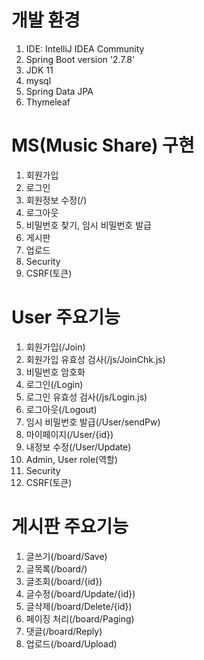 # 개발 환경
1. IDE: IntelliJ IDEA Community
2. Spring Boot version '2.7.8'
3. JDK 11
4. mysql
5. Spring Data JPA
6. Thymeleaf

# MS(Music Share) 구현
1. 회원가입
2. 로그인
3. 회원정보 수정(/)
4. 로그아웃
5. 비밀번호 찾기, 임시 비밀번호 발급
6. 게시판
7. 업로드
8. Security
9. CSRF(토큰)

# User 주요기능
1. 회원가입(/Join)
2. 회원가입 유효성 검사(/js/JoinChk.js)
3. 비밀번호 암호화
4. 로그인(/Login)
5. 로그인 유효성 검사(/js/Login.js)
6. 로그아웃(/Logout)
7. 임시 비밀번호 발급(/User/sendPw)
8. 마이페이지(/User/{id})
9. 내정보 수정(/User/Update)
10. Admin, User role(역할)
11. Security
12. CSRF(토큰)

# 게시판 주요기능
1. 글쓰기(/board/Save)
2. 글목록(/board/)
3. 글조회(/board/{id})
4. 글수정(/board/Update/{id})
5. 글삭제(/board/Delete/{id})
6. 페이징 처리(/board/Paging)
7. 댓글(/board/Reply)
8. 업로드(/board/Upload)